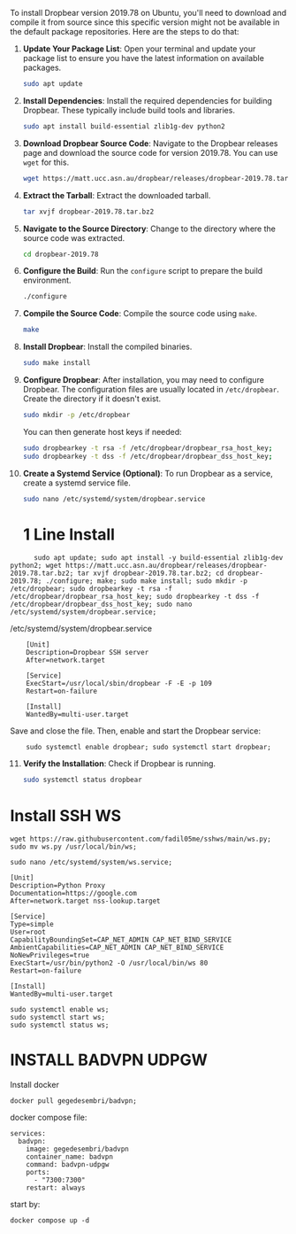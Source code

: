 To install Dropbear version 2019.78 on Ubuntu, you'll need to download and compile it from source since this specific version might not be available in the default package repositories. Here are the steps to do that:

1. **Update Your Package List**:
   Open your terminal and update your package list to ensure you have the latest information on available packages.

   ```bash
   sudo apt update
   ```

2. **Install Dependencies**:
   Install the required dependencies for building Dropbear. These typically include build tools and libraries.

   ```bash
   sudo apt install build-essential zlib1g-dev python2
   ```

3. **Download Dropbear Source Code**:
   Navigate to the Dropbear releases page and download the source code for version 2019.78. You can use `wget` for this.

   ```bash
   wget https://matt.ucc.asn.au/dropbear/releases/dropbear-2019.78.tar.bz2
   ```

4. **Extract the Tarball**:
   Extract the downloaded tarball.

   ```bash
   tar xvjf dropbear-2019.78.tar.bz2
   ```

5. **Navigate to the Source Directory**:
   Change to the directory where the source code was extracted.

   ```bash
   cd dropbear-2019.78
   ```

6. **Configure the Build**:
   Run the `configure` script to prepare the build environment.

   ```bash
   ./configure
   ```

7. **Compile the Source Code**:
   Compile the source code using `make`.

   ```bash
   make
   ```

8. **Install Dropbear**:
   Install the compiled binaries.

   ```bash
   sudo make install
   ```

9. **Configure Dropbear**:
   After installation, you may need to configure Dropbear. The configuration files are usually located in `/etc/dropbear`. Create the directory if it doesn't exist.

   ```bash
   sudo mkdir -p /etc/dropbear
   ```

   You can then generate host keys if needed:

   ```bash
   sudo dropbearkey -t rsa -f /etc/dropbear/dropbear_rsa_host_key;
   sudo dropbearkey -t dss -f /etc/dropbear/dropbear_dss_host_key;
   ```

10. **Create a Systemd Service (Optional)**:
    To run Dropbear as a service, create a systemd service file.

    ```bash
    sudo nano /etc/systemd/system/dropbear.service
    ```

      # 1 Line Install
```
      sudo apt update; sudo apt install -y build-essential zlib1g-dev python2; wget https://matt.ucc.asn.au/dropbear/releases/dropbear-2019.78.tar.bz2; tar xvjf dropbear-2019.78.tar.bz2; cd dropbear-2019.78; ./configure; make; sudo make install; sudo mkdir -p /etc/dropbear; sudo dropbearkey -t rsa -f /etc/dropbear/dropbear_rsa_host_key; sudo dropbearkey -t dss -f /etc/dropbear/dropbear_dss_host_key; sudo nano /etc/systemd/system/dropbear.service;
```

/etc/systemd/system/dropbear.service
```
    [Unit]
    Description=Dropbear SSH server
    After=network.target

    [Service]
    ExecStart=/usr/local/sbin/dropbear -F -E -p 109
    Restart=on-failure

    [Install]
    WantedBy=multi-user.target
```

Save and close the file. Then, enable and start the Dropbear service:

```
    sudo systemctl enable dropbear; sudo systemctl start dropbear;
```

11. **Verify the Installation**:
    Check if Dropbear is running.

    ```bash
    sudo systemctl status dropbear
    ```



# Install SSH WS

```
wget https://raw.githubusercontent.com/fadil05me/sshws/main/ws.py;
sudo mv ws.py /usr/local/bin/ws;
```


```
sudo nano /etc/systemd/system/ws.service;
```

```
[Unit]
Description=Python Proxy
Documentation=https://google.com
After=network.target nss-lookup.target

[Service]
Type=simple
User=root
CapabilityBoundingSet=CAP_NET_ADMIN CAP_NET_BIND_SERVICE
AmbientCapabilities=CAP_NET_ADMIN CAP_NET_BIND_SERVICE
NoNewPrivileges=true
ExecStart=/usr/bin/python2 -O /usr/local/bin/ws 80
Restart=on-failure

[Install]
WantedBy=multi-user.target
```

```
sudo systemctl enable ws;
sudo systemctl start ws;
sudo systemctl status ws;
```


# INSTALL BADVPN UDPGW

Install docker

```
docker pull gegedesembri/badvpn;
```

docker compose file:
```
services:
  badvpn:
    image: gegedesembri/badvpn
    container_name: badvpn
    command: badvpn-udpgw
    ports:
      - "7300:7300"
    restart: always
```

start by:
```
docker compose up -d
```
